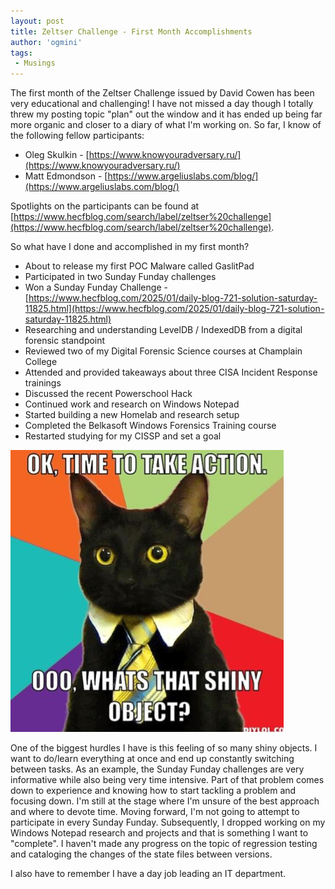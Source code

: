 ```yaml
---
layout: post
title: Zeltser Challenge - First Month Accomplishments
author: 'ogmini'
tags:
 - Musings
---
```


The first month of the Zeltser Challenge issued by David Cowen has been very educational and challenging! I have not missed a day though I totally threw my posting topic "plan" out the window and it has ended up being far more organic and closer to a diary of what I'm working on. So far, I know of the following fellow participants:

- Oleg Skulkin - [https://www.knowyouradversary.ru/](https://www.knowyouradversary.ru/)
- Matt Edmondson - [https://www.argeliuslabs.com/blog/](https://www.argeliuslabs.com/blog/)

Spotlights on the participants can be found at [https://www.hecfblog.com/search/label/zeltser%20challenge](https://www.hecfblog.com/search/label/zeltser%20challenge).

So what have I done and accomplished in my first month?

- About to release my first POC Malware called GaslitPad
- Participated in two Sunday Funday challenges
- Won a Sunday Funday Challenge - [https://www.hecfblog.com/2025/01/daily-blog-721-solution-saturday-11825.html](https://www.hecfblog.com/2025/01/daily-blog-721-solution-saturday-11825.html)
- Researching and understanding LevelDB / IndexedDB from a digital forensic standpoint
- Reviewed two of my Digital Forensic Science courses at Champlain College
- Attended and provided takeaways about three CISA Incident Response trainings
- Discussed the recent Powerschool Hack
- Continued work and research on Windows Notepad
- Started building a new Homelab and research setup
- Completed the Belkasoft Windows Forensics Training course
- Restarted studying for my CISSP and set a goal

![Did I Save?](/images/memes/ooo-shiny.png)

One of the biggest hurdles I have is this feeling of so many shiny objects. I want to do/learn everything at once and end up constantly switching between tasks. As an example, the Sunday Funday challenges are very informative while also being very time intensive. Part of that problem comes down to experience and knowing how to start tackling a problem and focusing down. I'm still at the stage where I'm unsure of the best approach and where to devote time. Moving forward, I'm not going to attempt to participate in every Sunday Funday. Subsequently, I dropped working on my Windows Notepad research and projects and that is something I want to "complete". I haven't made any progress on the topic of regression testing and cataloging the changes of the state files between versions.

I also have to remember I have a day job leading an IT department.
